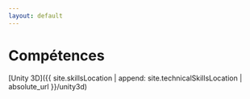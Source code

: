 ```yaml
---
layout: default
---
```

# Compétences

[Unity 3D]({{ site.skillsLocation | append: site.technicalSkillsLocation |  absolute_url }}/unity3d)